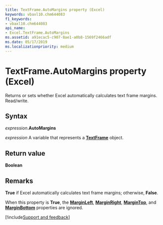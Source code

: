 ```yaml
---
title: TextFrame.AutoMargins property (Excel)
keywords: vbaxl10.chm644083
f1_keywords:
- vbaxl10.chm644083
api_name:
- Excel.TextFrame.AutoMargins
ms.assetid: a91ecac5-c907-8ae1-a0b8-1569f2466adf
ms.date: 05/17/2019
ms.localizationpriority: medium
---
```



# TextFrame.AutoMargins property (Excel)

Returns or sets whether Excel automatically calculates text frame margins. Read/write.


## Syntax

_expression_.**AutoMargins**

_expression_ A variable that represents a **[TextFrame](Excel.TextFrame.md)** object.


## Return value

**Boolean**


## Remarks

**True** if Excel automatically calculates text frame margins; otherwise, **False**. 

When this property is **True**, the **[MarginLeft](Excel.TextFrame.MarginLeft.md)**, **[MarginRight](Excel.TextFrame.MarginRight.md)**, **[MarginTop](Excel.TextFrame.MarginTop.md)**, and **[MarginBottom](Excel.TextFrame.MarginBottom.md)** properties are ignored.




[!include[Support and feedback](~/includes/feedback-boilerplate.md)]
